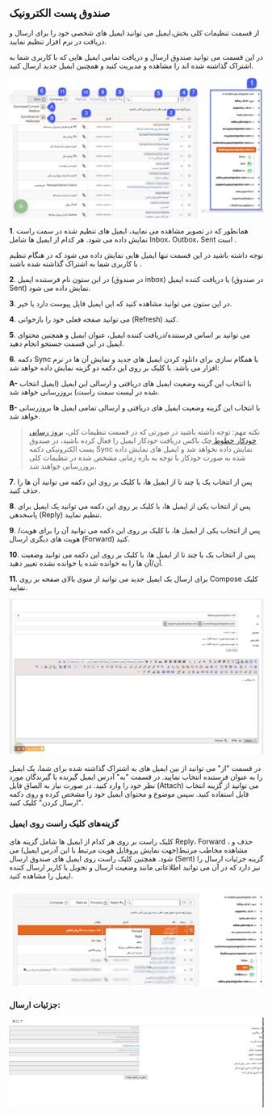 ﻿## صندوق پست الکترونیک 

از قسمت تنظیمات کلی بخش،ایمیل می توانید ایمیل های شخصی خود را برای ارسال و دریافت در نرم افزار تنظیم نمایید.

در این قسمت می توانید صندوق ارسال و دریافت تمامی ایمیل هایی که با کاربری شما به اشتراک گذاشته شده اند را مشاهده و مدیریت کنید و همچنین ایمیل جدید ارسال کنید.

![](MyEmails1.png)

**1**. همانطور که در تصویر مشاهده می نمایید، ایمیل های تنظیم شده در سمت راست نمایش داده می شود. هر کدام از ایمیل ها شامل Inbox، Outbox، Sent است .

توجه داشته باشید در این قسمت تنها ایمیل هایی نمایش داده می شود که در هنگام تنظیم با کاربری شما به اشتراک گذاشته شده باشند .

**2**. در این ستون نام فرستنده ایمیل (در صندوق inbox) یا دریافت کننده ایمیل (در صندوق Sent) نمایش داده می شود. 

**3**. در این ستون می توانید مشاهده کنید که این ایمیل فایل پیوست دارد یا خیر.

**4**. می توانید صفحه فعلی خود را بازخوانی (Refresh) کنید.

**5**. می توانید بر اساس فرستنده/دریافت کننده ایمیل، عنوان ایمیل و همچنین محتوای ایمیل در این قسمت جستجو انجام دهید.

**6**. دکمه Sync یا همگام سازی برای دانلود کردن ایمیل های جدید و نمایش آن ها در نرم افزار می باشد. با کلیک بر روی این دکمه دو گزینه نمایش داده خواهد شد:

**A-** با انتخاب این گزینه وضعیت ایمیل های دریافتی و ارسالی این ایمیل (ایمیل انتخاب شده در لیست سمت راست) بروزرسانی خواهد شد.

**B-** با انتخاب این گزینه وضعیت ایمیل های دریافتی و ارسالی تمامی ایمیل ها بروزرسانی خواهد شد.


> نکته مهم: توجه داشته باشید در صورتی که در قسمت تنظیمات کلی، [بروز رسانی خودکار خطوط ](https://github.com/1stco/PayamGostarDocs/blob/master/help%202.5.4/Settings/General-settings/Automatic-update-of-lines/Automatic-update-of-lines.md)چک باکس دریافت خودکار ایمیل را فعال کرده باشید، در صندوق پست الکترونیکی دکمه Sync نمایش داده نخواهد شد و ایمیل های نمایش داده شده به صورت خودکار با توجه به بازه زمانی مشخص شده در تنظیمات کلی بروزرسانی خواهند شد. 

**7**. پس از انتخاب یک یا چند تا از ایمیل ها، با کلیک بر روی این دکمه می توانید آن ها را حذف کنید.

**8**. پس از انتخاب یکی از ایمیل ها، با کلیک بر روی این دکمه می توانید یک ایمیل برای پاسخدهی (Reply) تنظیم نمایید.

**9**. پس از انتخاب یکی از ایمیل ها، با کلیک بر روی این دکمه می توانید آن را برای هویت/هویت های دیگری ارسال (Forward) کنید.

**10**. پس از انتخاب یک یا چند تا از ایمیل ها، با کلیک بر روی این دکمه می توانید وضعیت آن/آن ها را به خوانده شده یا خوانده نشده تغییر دهید.

**11**. برای ارسال یک ایمیل جدید می توانید از منوی بالای صفحه بر روی Compose کلیک نمایید.

![](MyEmails2.png)

در قسمت "از" می توانید از بین ایمیل های به اشتراک گذاشته شده برای شما، یک ایمیل را به عنوان فرستنده انتخاب نمایید. در قسمت "به" آدرس ایمیل گیرنده یا گیرندگان مورد نظر خود را وارد کنید. در صورت نیاز به الصاق فایل (Attach) می توانید از گزینه انتخاب فایل استفاده کنید. سپس موضوع و محتوای ایمیل خود را مشخص کرده و روی دکمه "ارسال کردن" کلیک کنید.

### گزینه‌های کلیک راست روی ایمیل


  کلیک راست بر روی هر کدام از ایمیل ها شامل گزینه های Reply، Forward ، حذف و مشاهده مخاطب مرتبط(جهت نمایش پروفایل هویت مرتبط با این آدرس ایمیل) می شود. همچنین کلیک راست روی ایمیل های صندوق ارسال (Sent) گزینه جزئیات ارسال را نیز دارد که در آن می توانید اطلاعاتی مانند وضعیت ارسال و تحویل یا کاربر ارسال کننده ایمیل را مشاهده کنید.
  
  
 ![](MyEmails3.png)
 
 
###  جزئیات ارسال:
 
 ![](32.png)
 
 
 
